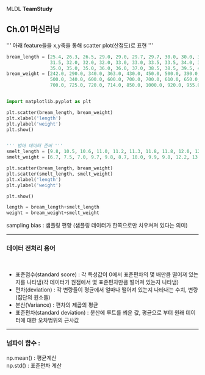 MLDL **TeamStudy**

## Ch.01 머신러닝



'''
아래 feature들을 x,y축을 통해 scatter plot(산점도)로 표현
'''

```python
bream_length = [25.4, 26.3, 26.5, 29.0, 29.0, 29.7, 29.7, 30.0, 30.0, 30.7, 31.0, 31.0, 
                31.5, 32.0, 32.0, 32.0, 33.0, 33.0, 33.5, 33.5, 34.0, 34.0, 34.5, 35.0, 
                35.0, 35.0, 35.0, 36.0, 36.0, 37.0, 38.5, 38.5, 39.5, 41.0, 41.0]
bream_weight = [242.0, 290.0, 340.0, 363.0, 430.0, 450.0, 500.0, 390.0, 450.0, 500.0, 475.0, 500.0, 
                500.0, 340.0, 600.0, 600.0, 700.0, 700.0, 610.0, 650.0, 575.0, 685.0, 620.0, 680.0, 
                700.0, 725.0, 720.0, 714.0, 850.0, 1000.0, 920.0, 955.0, 925.0, 975.0, 950.0]


import matplotlib.pyplot as plt

plt.scatter(bream_length, bream_weight)
plt.xlabel('length')
plt.ylabel('weight')
plt.show()


''' 빙어 데이터 준비 '''
smelt_length = [9.8, 10.5, 10.6, 11.0, 11.2, 11.3, 11.8, 11.8, 12.0, 12.2, 12.4, 13.0, 14.3, 15.0]
smelt_weight = [6.7, 7.5, 7.0, 9.7, 9.8, 8.7, 10.0, 9.9, 9.8, 12.2, 13.4, 12.2, 19.7, 19.9]

plt.scatter(bream_length, bream_weight)
plt.scatter(smelt_length, smelt_weight)
plt.xlabel('length')
plt.ylabel('weight')

plt.show()

length = bream_length+smelt_length
weight = bream_weight+smelt_weight

```

sampling bias : 샘플링 편향 (샘플링 데이터가 한쪽으로만 치우쳐져 있다는 의미)     


<hr> 


### 데이터 전처리 용어 

<br>


- 표준점수(standard score) : 각 특성값이 0에서 표준편차의 몇 배만큼 떨어져 있는지를 나타냄(각 데이터가 원점에서 몇 표준편차만큼 떨어져 있는지 나타냄)
- 편차(deviation) : 각 변량들이 평균에서 얼마나 떨어져 있는지 나타내는 수치, 변량(집단의 원소들)
- 분산(Variance) : 편차의 제곱의 평균
- 표준편차(standard deviation) : 분산에 루트를 씌운 값, 평균으로 부터 원래 데이터에 대한 오차범위의 근사값

<hr> 

### 넘파이 함수 :   
np.mean() : 평균계산    
np.std() : 표준편차 계산




